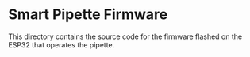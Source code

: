 # Smart Pipette Firmware
This directory contains the source code for the firmware flashed on the ESP32 that operates the pipette. 
